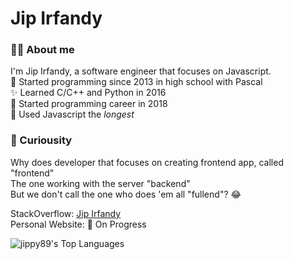 # Jip Irfandy

### 👨‍💻 About me

I'm Jip Irfandy, a software engineer that focuses on Javascript.  
🎈 Started programming since 2013 in high school with Pascal  
✨ Learned C/C++ and Python in 2016  
👔 Started programming career in 2018  
🎢 Used Javascript the _longest_  

### 🤔 Curiousity
Why does developer that focuses on creating frontend app, called "frontend"  
The one working with the server "backend"  
But we don't call the one who does 'em all "fullend"? 😂

<!-- ### 🛠  Tech Stack -->

<!-- ❤️ Most loved javascript framework:
 - VueJS
 - ReactJS
 - ExpressJS -->
<!-- 
🛼 Hobbies:
 - ✍️ Writing
 - 💻 Code
 - ☕ Coffee -->

StackOverflow: [Jip Irfandy](https://stackoverflow.com/users/7494877/irfandy-jip)  
Personal Website: 🚧 On Progress

![jippy89's Top Languages](https://github-readme-stats.vercel.app/api/top-langs/?username=jippy89&layout=compact&theme=tokyonight)

<!-- ![jippy89's GitHub stats](https://github-readme-stats.vercel.app/api?username=jippy89&show_icons=true&theme=tokyonight)   -->


<!--
**jippy89/jippy89** is a ✨ _special_ ✨ repository because its `README.md` (this file) appears on your GitHub profile.

Here are some ideas to get you started:

- 🔭 I’m currently working on ...
- 🌱 I’m currently learning ...
- 👯 I’m looking to collaborate on ...
- 🤔 I’m looking for help with ...
- 💬 Ask me about ...
- 📫 How to reach me: ...
- 😄 Pronouns: ...
- ⚡ Fun fact: ...
-->
